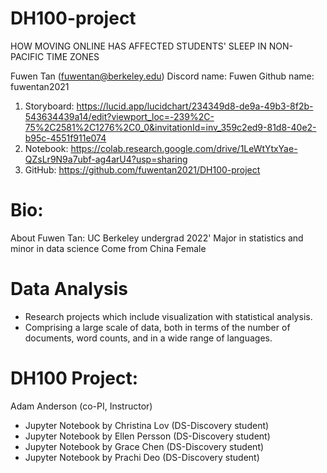 # DH100-project
HOW MOVING ONLINE HAS AFFECTED  STUDENTS' SLEEP IN NON-PACIFIC TIME ZONES 

Fuwen Tan (fuwentan@berkeley.edu)
Discord name: Fuwen
Github name: fuwentan2021

1. Storyboard: https://lucid.app/lucidchart/234349d8-de9a-49b3-8f2b-543634439a14/edit?viewport_loc=-239%2C-75%2C2581%2C1276%2C0_0&invitationId=inv_359c2ed9-81d8-40e2-b95c-4551f911e074
2. Notebook: https://colab.research.google.com/drive/1LeWtYtxYae-QZsLr9N9a7ubf-ag4arU4?usp=sharing
3. GitHub: https://github.com/fuwentan2021/DH100-project

# Bio:

About Fuwen Tan:
UC Berkeley undergrad 2022' 
Major in statistics and minor in data science 
Come from China
Female


# Data Analysis 
* Research projects which include visualization with statistical analysis.
* Comprising a large scale of data, both in terms of the number of documents, word counts, and in a wide range of languages.

# DH100 Project: 
Adam Anderson (co-PI, Instructor)

* Jupyter Notebook by Christina Lov (DS-Discovery student)
* Jupyter Notebook by Ellen Persson (DS-Discovery student)
* Jupyter Notebook by Grace Chen (DS-Discovery student)
* Jupyter Notebook by Prachi Deo (DS-Discovery student)



